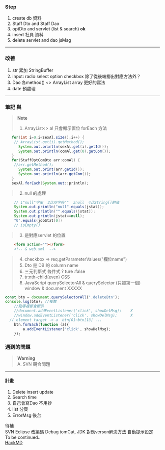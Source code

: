 ### Step
1.  create db 資料   
2.  Staff  Dto and Staff Dao
3.  optDto and servlet (list & search)      **ok**    
4.  insert 社員 資料
5.  delete servlet and dao jsMsg
------------------------  

### 改善  
1. str 累加 StringBuffer  
2. input: radio select option checkbox 除了從後端撈出對應方法外？
3. Dao 各method()  <> ArrayList array 更好的寫法
4. date 預處理
  
------------------------  
### 筆記  與  
> **Note**  
>1. ArrayList<> al  只會顯示置位  forEach 方法
```java  
   for(int i=0;i<sexAl.size();i++) {
	// ArrayList.get(i).getMethod();
      System.out.println(sexAl.get(i).getId());
      System.out.println(comAl.get(0).getCom());
   }
   for(StaffOptComDto arr:comAl) {
	//arr.getMethod();
      System.out.print(arr.getId());
      System.out.println(arr.getCom());
   }
   sexAl.forEach(System.out::println);

```  
>2. null 的處理
```java   
    // 1"null"字串  2比空字符""  3null  4比String[]的值
    System.out.println("null".equals(jstat));
    System.out.println("".equals(jstat));
    System.out.println(jstat==null);
    "0".equals(jobStat[0])
    // isEmpty()
```
>3. 是對應servlet 的位置  
```html  
    <form action=""></form>
    <!-- & web.xml  --> 
```  

>4. checkbox => req.getParameterValues("欄位name")
>5. Dto 是 DB 的 column name
>6. 三元判斷式    條件式 ? ture :false
>7. tr:nth-child(even)  CSS
>8. JavaScript querySelectorAll  & querySelector (只抓第一個)   
   window  &  document XXXXX
```javascript  
const btn = document.querySelectorAll('.deleteBtn');
console.log(btn); //複數
    //點哪裡都會顯示  
    //document.addEventListener('click', showDelMsg);    X  
    //window.addEventListener('click', showDelMsg);      X  
  // element target -> a  btn[0]~btn[13] ...  
	btn.forEach(function (a){
		a.addEventListener('click', showDelMsg);
	});
```

###  遇到的問題  
>**Warning**  
A. SVN 競合問題     
   
----------------------------------
#### 計畫  
1. Delete insert update
2. Search time
3. 自己會寫Dao 不用抄  
4. list 分頁
5. ErrorMsg 後台  

待補  
SVN  Eclipse 改編碼  Debug  tomCat, JDK 對應verson解決方法  自動提示設定  
To be continued..  
[HackMD]([https://github.com/adam-p/markdown-here/wiki/Markdown-Cheatsheet#lines](https://hackmd.io/)https://hackmd.io/)  
